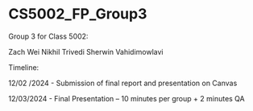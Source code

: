 # CS5002_FP_Group3
Group 3 for Class 5002: 

Zach Wei 
Nikhil Trivedi 
Sherwin Vahidimowlavi 

 



Timeline: 

12/02 /2024 - Submission of final report and presentation on Canvas 

12/03/2024 - Final Presentation – 10 minutes per group + 2 minutes QA 
